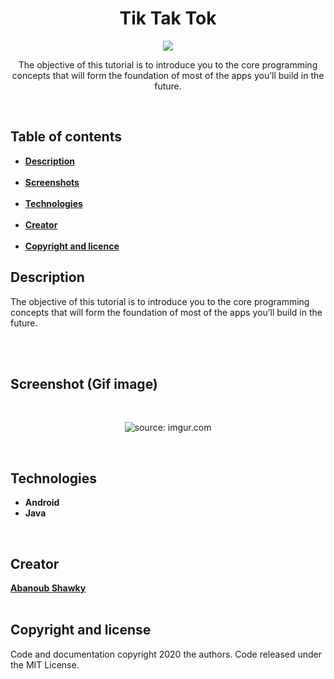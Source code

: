 <h1 align="center">Tik Tak Tok</h1>
<p align="center">
 <img src="https://encrypted-tbn0.gstatic.com/images?q=tbn%3AANd9GcRZiXCYcfxPa4VjgvpLPnuVmu9LjhdZg1rER5pujY5pjIGtiYmY&usqp=CAU"/>
</p> 

<p align="center">
  The objective of this tutorial is to introduce you to the core programming concepts that will form the foundation of most of the apps   you’ll build in the future.
</p>

<br>

<h2>Table of contents</h2>

<ul>
  <li><b><a href="#description">Description</a></b></li>
  <br>
  <li><b><a href="#screenshots">Screenshots</a></b></li>
  <br>
  <li><b><a href="#technologies">Technologies</a></b></li>
  <br>
  <li><b><a href="#creator">Creator</a></b></li>
  <br>
  <li><b><a href="#copyright">Copyright and licence</a></b></li>
</ul>  


<h2 id="description">Description</h2>

<p>
  The objective of this tutorial is to introduce you to the core programming concepts that will form the foundation of most of the apps   you’ll build in the future.
</p>

<br>
<br>
  
<h2 id="screenshots">Screenshot (Gif image)</h2>

<br>
<p align="center">
<img src="https://i.imgur.com/Soesd5N.gif" title="source: imgur.com" />
</p>
<br>

<h2 id="technologies">Technologies</h2>

<ul>
   <li><b>Android</b></li>
   <li><b>Java</b></li>
</ul>

<br>
<h2 id="creator">Creator</h2>

<a href="https://github.com/Abanoub-Showky"><b>Abanoub Shawky</b></a>
<br>
<br>

<h2 id="copyright">Copyright and license</h2>

<p>
   Code and documentation copyright 2020 the authors. Code released under the MIT License.
</p>
